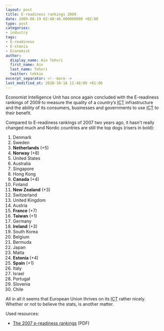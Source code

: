 ```yaml
---
layout: post
title: E-readiness rankings 2009
date: 2009-06-19 02:40:46.000000000 +02:00
type: post
categories:
- industry
tags:
- E-readiness
- E-stonia
- Economist
author:
  display_name: Ain Tohvri
  first_name: Ain
  last_name: Tohvri
  twitter: tekkie
excerpt_separator: <!--more-->
last_modified_at: 2020-10-18 12:48:00 +01:00
---
```

Economist Intelligence Unit has once again concluded with the E-readiness rankings of 2009 to measure the quality of a country’s <abbr title="Information and Computing Technology">ICT</abbr> infrastructure and the ability of its consumers, businesses and governments to use <abbr title="Information and Computing Technology">ICT</abbr> to their benefit.<!--more-->

Compared to E-readiness rankings of 2007 two years ago, it hasn't really changed much and Nordic countries are still the top dogs (risers in bold):

1. Denmark
2. Sweden
3. <strong>Netherlands</strong> (+5)
4. <strong>Norway</strong> (+8)
5. United States
6. Australia
7. Singapore
8. Hong Kong
9. <strong>Canada</strong> (+4)
10. Finland
11. <strong>New Zealand</strong> (+3)
12. Switzerland
13. United Kingdom
14. Austria
15. <strong>France</strong> (+7)
16. <strong>Taiwan</strong> (+1)
17. Germany
18. <strong>Ireland</strong> (+3)
19. South Korea
20. Belgium
21. Bermuda
22. Japan
23. Malta
24. <strong>Estonia </strong>(+4)
25. <strong>Spain</strong> (+1)
26. Italy
27. Israel
28. Portugal
29. Slovenia
30. Chile

All in all it seems that European Union thrives on its <abbr title="Information and Computing Technology">ICT</abbr> rather nicely. Whether or not to believe the stats, is another matter.

Used resources:

- [The 2007 e-readiness rankings](http://graphics.eiu.com/files/ad_pdfs/2007Ereadiness_Ranking_WP.pdf) (PDF)
